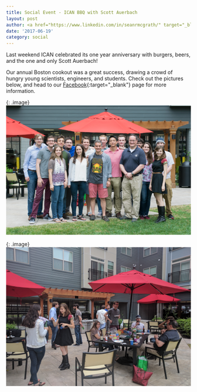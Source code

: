 ```yaml
---
title: Social Event - ICAN BBQ with Scott Auerbach
layout: post
author: <a href="https://www.linkedin.com/in/seanrmcgrath/" target="_blank">Sean McGrath</a>
date: '2017-06-19'
category: social
---
```

Last weekend ICAN celebrated its one year anniversary with burgers, beers, and the one and only Scott Auerbach!

Our annual Boston cookout was a great success, drawing a crowd of hungry young scientists, engineers, and students. Check out the pictures below, and head to our [Facebook](https://www.facebook.com/groups/iconsalumni/){:target="_blank"} page for more information.

{: .image}
<img src="/img/2017_bbq/iCAN_cookout_062017_scaled.png" width="800" alt="group photo" />

{: .image}
<img src="/img/2017_bbq/IMG_20170617_154224.jpg" width="800" alt="bbq action shot"/>
